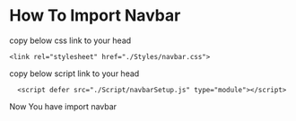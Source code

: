 # How To Import Navbar
copy below css link to your head

    <link rel="stylesheet" href="./Styles/navbar.css">

copy below script link to your head
    
      <script defer src="./Script/navbarSetup.js" type="module"></script>

Now You have import navbar
